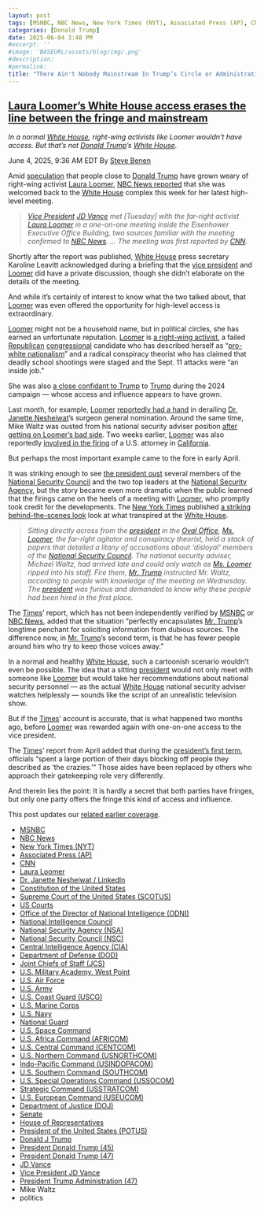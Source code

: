 ```yaml
---
layout: post
tags: [MSNBC, NBC News, New York Times (NYT), Associated Press (AP), CNN, Laura Loomer, Dr. Janette Nesheiwat / LinkedIn, Constitution of the United States, Supreme Court of the United States (SCOTUS), US Courts, Office of the Director of National Intelligence (ODNI), National Intelligence Council, National Security Agency (NSA), National Security Council (NSC), Central Intelligence Agency (CIA), Department of Defense (DOD), Joint Chiefs of Staff (JCS), U.S. Military Academy West Point, U.S. Air Force, U.S. Army, U.S. Coast Guard (USCG), U.S. Marine Corps, U.S. Navy, National Guard, U.S. Space Command, U.S. Africa Command (AFRICOM), U.S. Central Command (CENTCOM), U.S. Northern Command (USNORTHCOM), Indo-Pacific Command (USINDOPACOM), U.S. Southern Command (SOUTHCOM), U.S. Special Operations Command (USSOCOM), Strategic Command (USSTRATCOM), U.S. European Command (USEUCOM), Department of Justice (DOJ), Senate, House of Representatives, President of the United States (POTUS), Donald J Trump, President Donald Trump (45), President Donald Trump (47), JD Vance, Vice President JD Vance, President Trump Administration (47), Mike Waltz, politics]
categories: [Donald Trump]
date: 2025-06-04 3:40 PM
#excerpt: ''
#image: 'BASEURL/assets/blog/img/.png'
#description:
#permalink:
title: "There Ain't Nobody Mainstream In Trump’s Circle or Administration! They're As Loony As Loomer"
---
```



## [Laura Loomer’s White House access erases the line between the fringe and mainstream](https://www.msnbc.com/rachel-maddow-show/maddowblog/laura-loomers-white-house-access-erases-line-fringe-mainstream-rcna210863)

*In a normal [White House](https://www.whitehouse.gov/), right-wing activists like Loomer wouldn’t have access. But that’s not [Donald Trump](https://www.donaldjtrump.com/)’s [White House](https://www.whitehouse.gov/).*

June 4, 2025, 9:36 AM EDT
By [Steve Benen](https://www.msnbc.com/author/steve-benen-ncpn433601)

Amid [speculation](https://www.wired.com/story/trumpworld-tired-of-laura-loomer/) that people close to [Donald Trump](https://www.donaldjtrump.com/) have grown weary of right-wing activist [Laura Loomer](https://loomered.com/), [NBC News reported](https://www.nbcnews.com/politics/trump-administration/live-blog/trump-administration-tariffs-immigration-senate-fema-live-updates-rcna210160/rcrd80640?canonicalCard=true) that she was welcomed back to the [White House](https://www.whitehouse.gov/) complex this week for her latest high-level meeting.

> *[Vice President](https://www.whitehouse.gov/administration/jd-vance/) [JD Vance](https://www.linkedin.com/in/jd-vance-770a9047/) met [Tuesday] with the far-right activist [Laura Loomer](https://loomered.com/) in a one-on-one meeting inside the Eisenhower Executive Office Building, two sources familiar with the meeting confirmed to [NBC News](https://www.nbcnews.com/). ... The meeting was first reported by [CNN](https://www.cnn.com/).*

Shortly after the report was published, [White House](https://www.whitehouse.gov/) press secretary Karoline Leavitt acknowledged during a briefing that the [vice president](https://www.whitehouse.gov/administration/jd-vance/) and [Loomer](https://loomered.com/) did have a private discussion, though she didn’t elaborate on the details of the meeting.

And while it’s certainly of interest to know what the two talked about, that [Loomer](https://loomered.com/) was even offered the opportunity for high-level access is extraordinary.

[Loomer](https://loomered.com/) might not be a household name, but in political circles, she has earned an unfortunate reputation. [Loomer](https://loomered.com/) is [a right-wing activist](https://www.washingtonpost.com/opinions/2024/09/15/laura-loomer-trump-campaign/), a failed [Republican](https://www.gop.com/) [congressional](https://www.congress.gov) candidate who has described herself as “[pro-white nationalism](https://www.nytimes.com/2023/04/07/us/politics/trump-laura-loomer.html)” and a radical conspiracy theorist who has claimed that deadly school shootings were staged and the Sept. 11 attacks were “an inside job.”

She was also [a close confidant to Trump](https://www.msnbc.com/rachel-maddow-show/maddowblog/trumps-connection-laura-loomer-real-campaign-issue-rcna171258) to [Trump](https://www.donaldjtrump.com/) during the 2024 campaign — whose access and influence appears to have grown.

Last month, for example, [Loomer](https://loomered.com/) [reportedly had a hand](https://www.msnbc.com/rachel-maddow-show/maddowblog/dr-casey-means-trumps-new-surgeon-general-nominee-draws-unflattering-s-rcna205556) in derailing [Dr. Janette Nesheiwat](https://www.linkedin.com/in/dr-janette-nesheiwat-3483731a/)’s surgeon general nomination. Around the same time, Mike Waltz was ousted from his national security adviser position [after getting on Loomer’s bad side](https://www.axios.com/2025/05/01/mike-waltz-firing-trump-white-house). Two weeks earlier, [Loomer](https://loomered.com/) was also reportedly [involved in the firing](https://apnews.com/article/justice-department-prosecutor-laura-loomer-white-house-trump-9cd4adc937dd2d915a9a907b1ab312ec) of a U.S. attorney in [California](https://www.ca.gov/).

But perhaps the most important example came to the fore in early April.

It was striking enough to see [the president oust](https://www.msnbc.com/rachel-maddow-show/maddowblog/trump-purges-national-security-officials-destabilizing-team-rcna199673) several members of the [National Security Council](https://www.whitehouse.gov/nsc/) and the two top leaders at the [National Security Agency](http://www.nsa.gov/), but the story became even more dramatic when the public learned that the firings came on the heels of a meeting with [Loomer](https://loomered.com/), who promptly took credit for the developments. The [New York Times](https://www.nytimes.com/) published [a striking behind-the-scenes look](https://www.nytimes.com/2025/04/04/us/politics/trump-nsc-firings-laura-loomer.html) look at what transpired at the [White House](https://www.whitehouse.gov/).

> *Sitting directly across from the [president](https://www.whitehouse.gov/) in the [Oval Office](https://www.whitehouse.gov/), [Ms. Loomer](https://loomered.com/), the far-right agitator and conspiracy theorist, held a stack of papers that detailed a litany of accusations about ‘disloyal’ members of the [National Security Council](https://www.whitehouse.gov/nsc/). The national security adviser, Michael Waltz, had arrived late and could only watch as [Ms. Loomer](https://loomered.com/) ripped into his staff. Fire them, [Mr. Trump](https://www.donaldjtrump.com/) instructed Mr. Waltz, according to people with knowledge of the meeting on Wednesday. The [president](https://www.whitehouse.gov/) was furious and demanded to know why these people had been hired in the first place.*

The [Times](https://www.nytimes.com/)’ report, which has not been independently verified by [MSNBC](https://www.msnbc.com/) or [NBC News](https://www.nbcnews.com/), added that the situation “perfectly encapsulates [Mr. Trump](https://www.donaldjtrump.com/)’s longtime penchant for soliciting information from dubious sources. The difference now, in [Mr. Trump](https://www.donaldjtrump.com/)’s second term, is that he has fewer people around him who try to keep those voices away.”

In a normal and healthy [White House](https://www.whitehouse.gov/), such a cartoonish scenario wouldn’t even be possible. The idea that a sitting [president](https://www.whitehouse.gov/) would not only meet with someone like [Loomer](https://loomered.com/) but would take her recommendations about national security personnel — as the actual [White House](https://www.whitehouse.gov/) national security adviser watches helplessly — sounds like the script of an unrealistic television show.

But if the [Times](https://www.nytimes.com/)’ account is accurate, that is what happened two months ago, before [Loomer](https://loomered.com/) was rewarded again with one-on-one access to the vice president.

The [Times](https://www.nytimes.com/)’ report from April added that during the [president’s first term](https://trumpwhitehousle.archives.gov/), officials “spent a large portion of their days blocking off people they described as ‘the crazies.’” Those aides have been replaced by others who approach their gatekeeping role very differently.

And therein lies the point: It is hardly a secret that both parties have fringes, but only one party offers the fringe this kind of access and influence.

This post updates our [related earlier coverage](https://www.msnbc.com/rachel-maddow-show/maddowblog/laura-loomers-trump-access-reflects-reach-far-right-fringe-rcna200072).

- [MSNBC](https://www.msnbc.com/)
- [NBC News](https://www.nbcnews.com/)
- [New York Times (NYT)](https://www.nytimes.com/)
- [Associated Press (AP)](https://apnews.com/)
- [CNN](https://www.cnn.com/)
- [Laura Loomer](https://loomered.com/)
- [Dr. Janette Nesheiwat / LinkedIn](https://www.linkedin.com/in/dr-janette-nesheiwat-3483731a/)
- [Constitution of the United States](https://constitution.congress.gov/)
- [Supreme Court of the United States (SCOTUS)](https://www.supremecourt.gov/)
- [US Courts](https://www.uscourts.gov/)
- [Office of the Director of National Intelligence (ODNI)](https://www.dni.gov/)
- [National Intelligence Council](https://www.dni.gov/index.php/who-we-are/organizations/207-about/organization/national-intelligence-council)
- [National Security Agency (NSA)](http://www.nsa.gov/)
- [National Security Council (NSC)](https://www.whitehouse.gov/nsc/)
- [Central Intelligence Agency (CIA)](https://www.cia.gov/)
- [Department of Defense (DOD)](https://www.defense.gov/)
- [Joint Chiefs of Staff (JCS)](https://www.jcs.mil/)
- [U.S. Military Academy, West Point](https://www.westpoint.edu/)
- [U.S. Air Force](https://www.af.mil/)
- [U.S. Army](https://www.army.mil/)
- [U.S. Coast Guard (USCG)](https://www.uscg.mil/)
- [U.S. Marine Corps](https://www.marines.mil/)
- [U.S. Navy](https://www.navy.mil/)
- [National Guard](https://www.nationalguard.mil/)
- [U.S. Space Command](https://www.spacecom.mil/)
- [U.S. Africa Command (AFRICOM)](https://www.africom.mil/)
- [U.S. Central Command (CENTCOM)](https://www.centcom.mil/)
- [U.S. Northern Command (USNORTHCOM)](https://www.northcom.mil/)
- [Indo-Pacific Command (USINDOPACOM)](https://www.pacom.mil/)
- [U.S. Southern Command (SOUTHCOM)](http://www.southcom.mil/)
- [U.S. Special Operations Command (USSOCOM)](https://www.socom.mil/)
- [Strategic Command (USSTRATCOM)](http://www.stratcom.mil/)
- [U.S. European Command (USEUCOM)](https://www.eucom.mil/)
- [Department of Justice (DOJ)](https://www.justice.gov/)
- [Senate](https://www.senate.gov/)
- [House of Representatives](https://www.house.gov/)
- [President of the United States (POTUS)](https://www.whitehouse.gov/)
- [Donald J Trump](https://www.donaldjtrump.com/)
- [President Donald Trump (45)](https://trumpwhitehouse.archives.gov/)
- [President Donald Trump (47)](https://www.whitehouse.gov/administration/donald-j-trump/)
- [JD Vance](https://www.linkedin.com/in/jd-vance-770a9047/)
- [Vice President JD Vance](https://www.whitehouse.gov/administration/jd-vance/)
- [President Trump Administration (47)](https://www.whitehouse.gov/administration/)
- Mike Waltz
- politics
